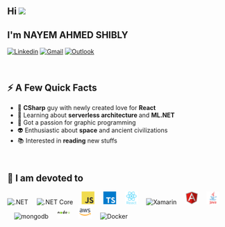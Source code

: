 ## Hi <a href=""><img src="https://media.giphy.com/media/hvRJCLFzcasrR4ia7z/giphy.gif" width="25px"></a> 
## I'm NAYEM AHMED SHIBLY


[![Linkedin](https://img.shields.io/badge/-LinkedIn-blue?style=flat&logo=Linkedin&logoColor=white)](https://www.linkedin.com/in/nayem-ahmed-shibly/)
[![Gmail](https://img.shields.io/badge/-Gmail-c14438?style=flat&logo=Gmail&logoColor=white)](mailto:siblee77@gmail.com)
[![Outlook](https://img.shields.io/badge/-Outlook-0078D4?style=flat&logo=Microsoft-Outlook&logoColor=white)](mailto:siblee77@outlook.com)

&nbsp;

<h2>⚡️ A Few Quick Facts</h2>
<ul>
<li>🔭 <strong>CSharp</strong> guy with newly created love for <strong>React</strong> </li>
<li>🧐 Learning about <strong>serverless architecture </strong> and <strong>ML.NET</strong></li>
<li>💖 Got a passion for graphic programming</li>
<li>👽 Enthusiastic about <strong>space</strong> and ancient civilizations</li>
<li>📚 Interested in <strong>reading</strong> new stuffs</li>  
</ul>

&nbsp;

<h2>🚀 I am devoted to</h2>
<p align="left">
<img src="https://cdn.worldvectorlogo.com/logos/dot-net-core-7.svg" alt=".NET" width="30" height="30" />
&nbsp;&nbsp;&nbsp;
<img src="https://upload.wikimedia.org/wikipedia/commons/thumb/a/a3/.NET_Logo.svg/800px-.NET_Logo.svg.png" alt=".NET Core" width="30" height="30" />
&nbsp;&nbsp;&nbsp;
<img src="https://raw.githubusercontent.com/devicons/devicon/master/icons/javascript/javascript-original.svg" alt="javascript" width="30" height="30" />
&nbsp;&nbsp;&nbsp;
<img src="https://raw.githubusercontent.com/devicons/devicon/master/icons/typescript/typescript-original.svg" alt="typescript" width="30" height="30" />
&nbsp;&nbsp;&nbsp;
<img src="https://raw.githubusercontent.com/devicons/devicon/master/icons/react/react-original-wordmark.svg" alt="react" width="30" height="30" />
&nbsp;&nbsp;&nbsp;
<img src="https://upload.wikimedia.org/wikipedia/commons/f/f2/Xamarin-logo.svg" alt="Xamarin" width="30" height="30" />  
&nbsp;&nbsp;&nbsp;
<img src="https://raw.githubusercontent.com/devicons/devicon/master/icons/angularjs/angularjs-original.svg" alt="angular-js" width="30" height="30" />
&nbsp;&nbsp;&nbsp;
<img src="https://raw.githubusercontent.com/devicons/devicon/master/icons/java/java-original-wordmark.svg" alt="java" width="30" height="30" />
&nbsp;&nbsp;&nbsp;
<img src="https://cdn.worldvectorlogo.com/logos/mongodb-icon-1.svg" alt="mongodb" width="30" height="30" />
&nbsp;&nbsp;&nbsp;
<img src="https://raw.githubusercontent.com/devicons/devicon/master/icons/nodejs/nodejs-original-wordmark.svg" alt="nodejs" width="30" height="30" />
&nbsp;&nbsp;&nbsp;
<img src="https://raw.githubusercontent.com/github/explore/80688e429a7d4ef2fca1e82350fe8e3517d3494d/topics/aws/aws.png" alt="aws" width="30" height="30" />
&nbsp;&nbsp;&nbsp;
<img src="https://cdn.worldvectorlogo.com/logos/docker-3.svg" alt="Docker" width="30" height="30" />

</p>

&nbsp;



